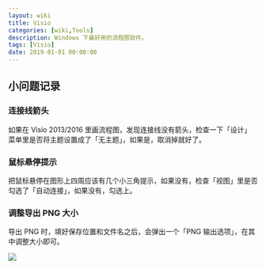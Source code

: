 ```yaml
---
layout: wiki
title: Visio
categories: [wiki,Tools]
description: Windows 下最好用的流程图软件。
tags: [Visio]
date: 2019-01-01 00:00:00
---
```


## 小问题记录

### 连接线箭头

如果在 Visio 2013/2016 里画流程图，发现连接线没有箭头，检查一下「设计」菜单里是否将主题设置成了「无主题」，如果是，取消掉就好了。

### 鼠标悬停提示

把鼠标悬停在图形上四周应该有几个小三角提示，如果没有，检查「视图」里是否勾选了「自动连接」，如果没有，勾选上。

### 调整导出 PNG 大小

导出 PNG 时，填好保存位置和文件名之后，会弹出一个「PNG 输出选项」，在其中调整大小即可。

![](/images/wiki/visio-png-size.png)
